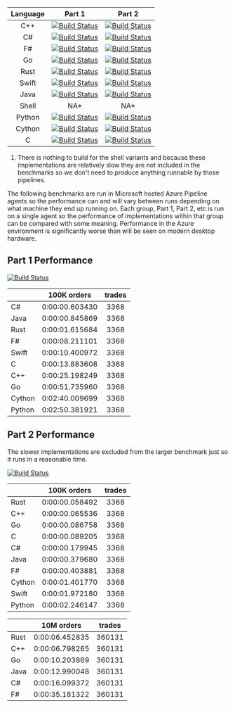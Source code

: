| Language |     Part 1    |     Part 2    | 
|:--------:|:-------------:|:-------------:|
|  C++     | [![Build Status](https://dev.azure.com/garyedwardhughes/Exchange/_apis/build/status/3?branchName=master)](https://dev.azure.com/garyedwardhughes/Exchange/_build/latest?definitionId=3&branchName=master)              | [![Build Status](https://dev.azure.com/garyedwardhughes/Exchange/_apis/build/status/12?branchName=master)](https://dev.azure.com/garyedwardhughes/Exchange/_build/latest?definitionId=12&branchName=master)              | 
|  C#      | [![Build Status](https://dev.azure.com/garyedwardhughes/Exchange/_apis/build/status/Part%201%20-%20C%23?branchName=master)](https://dev.azure.com/garyedwardhughes/Exchange/_build/latest?definitionId=4&branchName=master)              | [![Build Status](https://dev.azure.com/garyedwardhughes/Exchange/_apis/build/status/Part%202%20-%20C%23?branchName=master)](https://dev.azure.com/garyedwardhughes/Exchange/_build/latest?definitionId=6&branchName=master) | 
|  F#      | [![Build Status](https://dev.azure.com/garyedwardhughes/Exchange/_apis/build/status/Part%201%20-%20F%23?branchName=master)](https://dev.azure.com/garyedwardhughes/Exchange/_build/latest?definitionId=5&branchName=master)              | [![Build Status](https://dev.azure.com/garyedwardhughes/Exchange/_apis/build/status/Part%202%20-%20F%23?branchName=master)](https://dev.azure.com/garyedwardhughes/Exchange/_build/latest?definitionId=7&branchName=master) |
|  Go      | [![Build Status](https://dev.azure.com/garyedwardhughes/Exchange/_apis/build/status/Part%201%20-%20Go?branchName=master)](https://dev.azure.com/garyedwardhughes/Exchange/_build/latest?definitionId=8&branchName=master)              | [![Build Status](https://dev.azure.com/garyedwardhughes/Exchange/_apis/build/status/Part%202%20-%20Go?branchName=master)](https://dev.azure.com/garyedwardhughes/Exchange/_build/latest?definitionId=9&branchName=master) |
|  Rust    | [![Build Status](https://dev.azure.com/garyedwardhughes/Exchange/_apis/build/status/Part%201%20-%20Rust?branchName=master)](https://dev.azure.com/garyedwardhughes/Exchange/_build/latest?definitionId=10&branchName=master)              | [![Build Status](https://dev.azure.com/garyedwardhughes/Exchange/_apis/build/status/Part%202%20-%20Rust?branchName=master)](https://dev.azure.com/garyedwardhughes/Exchange/_build/latest?definitionId=11&branchName=master)              |
|  Swift   |  [![Build Status](https://dev.azure.com/garyedwardhughes/Exchange/_apis/build/status/Part%202%20-%20Swift?branchName=master)](https://dev.azure.com/garyedwardhughes/Exchange/_build/latest?definitionId=15&branchName=master) | [![Build Status](https://dev.azure.com/garyedwardhughes/Exchange/_apis/build/status/Part%202%20-%20Swift?branchName=master)](https://dev.azure.com/garyedwardhughes/Exchange/_build/latest?definitionId=20&branchName=master) |
| Java     | [![Build Status](https://dev.azure.com/garyedwardhughes/Exchange/_apis/build/status/Part%201%20-%20Java?branchName=master)](https://dev.azure.com/garyedwardhughes/Exchange/_build/latest?definitionId=18&branchName=master) | [![Build Status](https://dev.azure.com/garyedwardhughes/Exchange/_apis/build/status/Part%202%20-%20Java?branchName=master)](https://dev.azure.com/garyedwardhughes/Exchange/_build/latest?definitionId=19&branchName=master) |
| Shell    | NA* | NA* |
| Python   | [![Build Status](https://dev.azure.com/garyedwardhughes/Exchange/_apis/build/status/Part%201%20-%20Python?branchName=master)](https://dev.azure.com/garyedwardhughes/Exchange/_build/latest?definitionId=21&branchName=master) | [![Build Status](https://dev.azure.com/garyedwardhughes/Exchange/_apis/build/status/Part%202%20-%20Python?branchName=master)](https://dev.azure.com/garyedwardhughes/Exchange/_build/latest?definitionId=22&branchName=master) |
| Cython   | [![Build Status](https://dev.azure.com/garyedwardhughes/Exchange/_apis/build/status/Part%201%20-Cython?branchName=master)](https://dev.azure.com/garyedwardhughes/Exchange/_build/latest?definitionId=23&branchName=master) | [![Build Status](https://dev.azure.com/garyedwardhughes/Exchange/_apis/build/status/Part%202%20-%20Cython?branchName=master)](https://dev.azure.com/garyedwardhughes/Exchange/_build/latest?definitionId=24&branchName=master) |
| C | [![Build Status](https://dev.azure.com/garyedwardhughes/Exchange/_apis/build/status/Part%201%20-%20C?branchName=master)](https://dev.azure.com/garyedwardhughes/Exchange/_build/latest?definitionId=25&branchName=master) | [![Build Status](https://dev.azure.com/garyedwardhughes/Exchange/_apis/build/status/Part%202%20-%20C?branchName=master)](https://dev.azure.com/garyedwardhughes/Exchange/_build/latest?definitionId=26&branchName=master) |

1. There is nothing to build for the shell variants and because these implementations are relatively slow they are not included in the benchmarks so we don't need to produce anything runnable by those pipelines.

The following benchmarks are run in Microsoft hosted Azure Pipeline agents so the performance can and will vary between runs depending on what machine they end up running on. Each group, Part 1, Part 2, etc is run on a single agent so the performance of implementations within that group can be compared with some meaning. Performance in the Azure environment is significantly worse than will be seen on modern desktop hardware.

## Part 1 Performance
[![Build Status](https://dev.azure.com/garyedwardhughes/Exchange/_apis/build/status/Part%201%20-%20Benchmark?branchName=master)](https://dev.azure.com/garyedwardhughes/Exchange/_build/latest?definitionId=13&branchName=master)

||100K orders|trades|
-|:-:|:-:|
|C#|0:00:00.603430|3368|
|Java|0:00:00.845869|3368|
|Rust|0:00:01.615684|3368|
|F#|0:00:08.211101|3368|
|Swift|0:00:10.400972|3368|
|C|0:00:13.883608|3368|
|C++|0:00:25.198249|3368|
|Go|0:00:51.735960|3368|
|Cython|0:02:40.009699|3368|
|Python|0:02:50.381921|3368|


## Part 2 Performance

The slower implementations are excluded from the larger benchmark just so it runs in a reasonable time.

[![Build Status](https://dev.azure.com/garyedwardhughes/Exchange/_apis/build/status/Part%202%20-%20Benchmark?branchName=master)](https://dev.azure.com/garyedwardhughes/Exchange/_build/latest?definitionId=14&branchName=master)

||100K orders|trades|
-|:-:|:-:|
|Rust|0:00:00.058492|3368|
|C++|0:00:00.065536|3368|
|Go|0:00:00.086758|3368|
|C|0:00:00.089205|3368|
|C#|0:00:00.179945|3368|
|Java|0:00:00.379680|3368|
|F#|0:00:00.403881|3368|
|Cython|0:00:01.401770|3368|
|Swift|0:00:01.972180|3368|
|Python|0:00:02.246147|3368|


||10M orders|trades|
-|:-:|:-:|
|Rust|0:00:06.452835|360131|
|C++|0:00:06.798265|360131|
|Go|0:00:10.203869|360131|
|Java|0:00:12.990048|360131|
|C#|0:00:16.099372|360131|
|F#|0:00:35.181322|360131|


